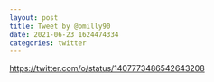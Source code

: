 ```yaml
--- 
layout: post 
title: Tweet by @pmilly90 
date: 2021-06-23 1624474334 
categories: twitter 
--- 
```

https://twitter.com/o/status/1407773486542643208